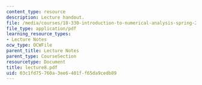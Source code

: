 ```yaml
---
content_type: resource
description: Lecture handout.
file: /media/courses/18-330-introduction-to-numerical-analysis-spring-2004/03c1fd75760a3ee6401ff65da9cedb89_lecture8.pdf
file_type: application/pdf
learning_resource_types:
- Lecture Notes
ocw_type: OCWFile
parent_title: Lecture Notes
parent_type: CourseSection
resourcetype: Document
title: lecture8.pdf
uid: 03c1fd75-760a-3ee6-401f-f65da9cedb89
---
```

